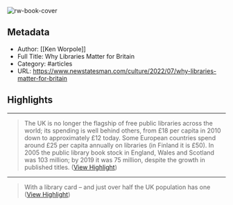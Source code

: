 ![rw-book-cover](https://readwise-assets.s3.amazonaws.com/static/images/article4.6bc1851654a0.png)

## Metadata
- Author: [[Ken Worpole]]
- Full Title: Why Libraries Matter for Britain
- Category: #articles
- URL: https://www.newstatesman.com/culture/2022/07/why-libraries-matter-for-britain

## Highlights
***

> The UK is no longer the flagship of free public libraries across the world; its spending is well behind others, from £18 per capita in 2010 down to approximately £12 today. Some European countries spend around £25 per capita annually on libraries (in Finland it is £50). In 2005 the public library book stock in England, Wales and Scotland was 103 million; by 2019 it was 75 million, despite the growth in published titles. ([View Highlight](https://instapaper.com/read/1523257578/20130075))

***

> With a library card – and just over half the UK population has one ([View Highlight](https://instapaper.com/read/1523257578/20130100))

